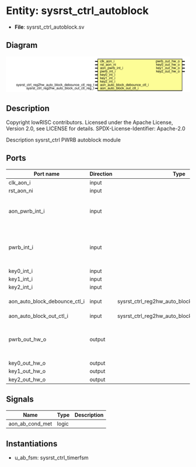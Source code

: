 # Entity: sysrst_ctrl_autoblock

- **File**: sysrst_ctrl_autoblock.sv
## Diagram

![Diagram](sysrst_ctrl_autoblock.svg "Diagram")
## Description

 Copyright lowRISC contributors.
 Licensed under the Apache License, Version 2.0, see LICENSE for details.
 SPDX-License-Identifier: Apache-2.0

 Description sysrst_ctrl PWRB autoblock module

## Ports

| Port name                     | Direction | Type                                             | Description                                                     |
| ----------------------------- | --------- | ------------------------------------------------ | --------------------------------------------------------------- |
| clk_aon_i                     | input     |                                                  |                                                                 |
| rst_aon_ni                    | input     |                                                  |                                                                 |
| aon_pwrb_int_i                | input     |                                                  |  (Optionally) inverted input signals on AON clock               |
| pwrb_int_i                    | input     |                                                  |  (Optionally) inverted input signals (not synced to AON clock)  |
| key0_int_i                    | input     |                                                  |                                                                 |
| key1_int_i                    | input     |                                                  |                                                                 |
| key2_int_i                    | input     |                                                  |                                                                 |
| aon_auto_block_debounce_ctl_i | input     | sysrst_ctrl_reg2hw_auto_block_debounce_ctl_reg_t |  CSRs synced to AON clock                                       |
| aon_auto_block_out_ctl_i      | input     | sysrst_ctrl_reg2hw_auto_block_out_ctl_reg_t      |                                                                 |
| pwrb_out_hw_o                 | output    |                                                  |  Output signals to pin override logic (not synced to AON clock) |
| key0_out_hw_o                 | output    |                                                  |                                                                 |
| key1_out_hw_o                 | output    |                                                  |                                                                 |
| key2_out_hw_o                 | output    |                                                  |                                                                 |
## Signals

| Name            | Type  | Description |
| --------------- | ----- | ----------- |
| aon_ab_cond_met | logic |             |
## Instantiations

- u_ab_fsm: sysrst_ctrl_timerfsm
